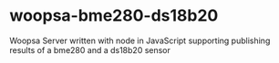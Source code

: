 # woopsa-bme280-ds18b20
Woopsa Server written with node in JavaScript supporting publishing results of a bme280 and a ds18b20 sensor
